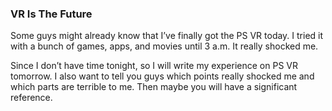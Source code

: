 ### VR Is The Future
Some guys might already know that I’ve finally got the PS VR today. I tried it with a bunch of games, apps, and movies until 3 a.m. It really shocked me.

Since I don’t have time tonight, so I will write my experience on PS VR tomorrow. I also want to tell you guys which points really shocked me and which parts are terrible to me. Then maybe you will have a significant reference.
